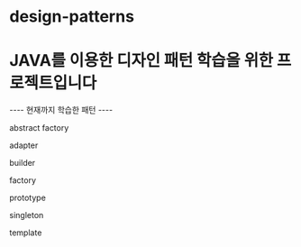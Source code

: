 # design-patterns


# JAVA를 이용한 디자인 패턴 학습을 위한 프로젝트입니다

---- 현재까지 학습한 패턴 ----

abstract factory 

adapter

builder

factory

prototype

singleton

template

